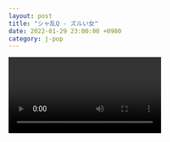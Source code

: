 ```yaml
---
layout: post
title: "シャ乱Q - ズルい女"
date: 2022-01-29 23:00:00 +0900
category: j-pop
---
```


<div class="video-container">
    <video id="player" class="video-js vjs-default-skin vjs-big-play-centered" data-json="/public/json/j-pop/シャ乱Q - ズルい女.json"></video>
</div>

```
```